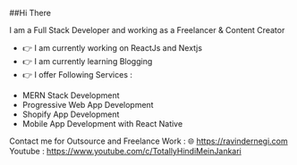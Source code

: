 ##Hi There

I am a Full Stack Developer and working as a Freelancer & Content Creator

- :point_right: I am currently working on ReactJs and Nextjs
- :point_right: I am currently learning Blogging
- :point_right: I offer Following Services :
* MERN Stack Development
* Progressive Web App Development
* Shopify App Development
* Mobile App Development with React Native

Contact me for Outsource and Freelance Work : 
:globe_with_meridians: https://ravindernegi.com 
Youtube : https://www.youtube.com/c/TotallyHindiMeinJankari
